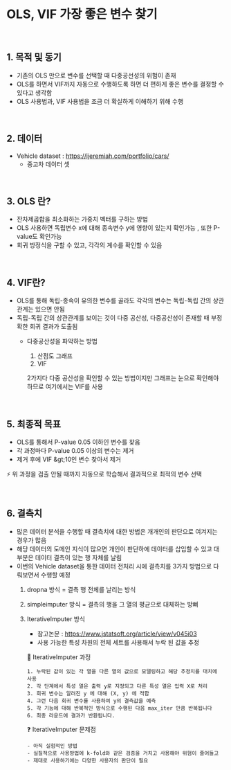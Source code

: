 # OLS, VIF 가장 좋은 변수 찾기

&nbsp;

## 1. 목적 및 동기

 - 기존의 OLS 만으로 변수를 선택할 때 다중공선성의 위험이 존재 
 - OLS를 하면서 VIF까지 자동으로 수행하도록 하면 더 편하게 좋은 변수를 결정할 수 있다고 생각함
 - OLS 사용법과, VIF 사용법을 조금 더 확실하게 이해하기 위해 수행
 
&nbsp;

## 2. 데이터
 - Vehicle dataset : https://ijeremiah.com/portfolio/cars/
    - 중고차 데이터 셋


&nbsp;
## 3. OLS 란?

 - 잔차제곱합을 최소화하는 가중치 벡터를 구하는 방법
 - OLS 사용하면 독립변수 x에 대해 종속변수 y에 영향이 있는지 확인가능 , 또한 P-value도 확인가능
 - 회귀 방정식을 구할 수 있고, 각각의 계수를 확인할 수 있음
 
&nbsp;
## 4. VIF란?

 - OLS를 통해 독립-종속이 유의한 변수를 골라도 각각의 변수는 독립-독립 간의 상관관계는 있으면 안됨
 - 독립-독립 간의 상관관계를 보이는 것이 다중 공산성, 다중공산성이 존재할 때 부정확한 회귀 결과가 도출됨
   - 다중공산성을 파악하는 방법
     1. 산점도 그래프
     2. VIF 
     
      2가지다 다중 공산성을 확인할 수 있는 방법이지만 그래프는 눈으로 확인해야 하므로 여기에서는 VIF를 사용
     
&nbsp;
## 5. 최종적 목표

 - OLS를 통해서 P-value 0.05 이하인 변수를 찾음
 - 각 과정마다 P-value 0.05 이상의 변수는 제거
 - 제거 후에 VIF &amp;gt;10인 변수 찾아서 제거 
 
 :zap: 위 과정을 검출 안될 때까지 자동으로 학습해서 결과적으로 최적의 변수 선택
 
 
&nbsp;
## 6. 결측치

 - 많은 데이터 분석을 수행할 때 결측치에 대한 방법은 개개인의 판단으로 여겨지는 경우가 많음
 - 해당 데이터의 도메인 지식이 많으면 개인이 판단하에 데이터를 삽입할 수 있고 대부분은 데이터 결측이 있는 행 자체를 날림
 - 이번의  Vehicle dataset을 통한 데이터 전처리 시에 결측치를 3가지 방법으로 다뤄보면서 수행할 예정
     1. dropna 방식 = 결측 행 전체를 날리는 방식
     2. simpleimputer 방식 = 결측의 행을 그 열의 평균으로 대체하는 방뻐
     3. IterativeImputer 방식
         - 참고논문 : https://www.jstatsoft.org/article/view/v045i03
         - 사용 가능한 특성 차원의 전체 세트를 사용해서 누락 된 값을 추정
         
         :repeat: IterativeImputer 과정
         
            1. 누락된 값이 있는 각 열을 다른 열의 값으로 모델링하고 해당 추정치를 대치에 사용
            2. 각 단계에서 특성 열은 출력 y로 지정되고 다른 특성 열은 입력 X로 처리
            3. 회귀 변수는 알려진 y 에 대해 (X, y) 에 적합
            4. 그런 다음 회귀 변수를 사용하여 y의 결측값을 예측
            5. 각 기능에 대해 반복적인 방식으로 수행된 다음 max_iter 만큼 반복됩니다
            6. 최종 라운드에 결과가 반환됩니다.
            
         :question: IterativeImputer 문제점
         
            - 아직 실험적인 방법
            - 실질적으로 사용방법에 k-fold와 같은 검증을 거치고 사용해야 위험이 줄어들고
            - 제대로 사용하기에는 다양한 사용자의 판단이 필요
